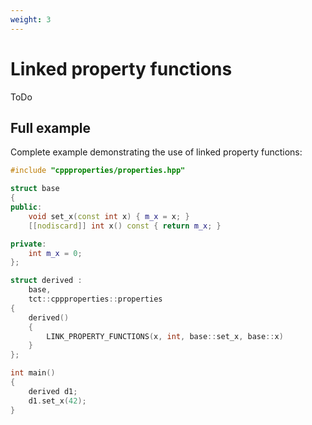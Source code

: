 ```yaml
---
weight: 3
---
```


# Linked property functions
ToDo

## Full example
Complete example demonstrating the use of linked property functions:

```cpp
#include "cppproperties/properties.hpp"

struct base
{
public:
    void set_x(const int x) { m_x = x; }
    [[nodiscard]] int x() const { return m_x; }

private:
    int m_x = 0;
};

struct derived :
    base,
    tct::cppproperties::properties
{
    derived()
    {
        LINK_PROPERTY_FUNCTIONS(x, int, base::set_x, base::x)
    }
};

int main()
{
    derived d1;
    d1.set_x(42);
}

```
